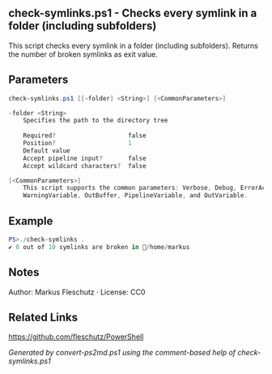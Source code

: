 ## check-symlinks.ps1 - Checks every symlink in a folder (including subfolders)

This script checks every symlink in a folder (including subfolders).
Returns the number of broken symlinks as exit value.

## Parameters
```powershell
check-symlinks.ps1 [[-folder] <String>] [<CommonParameters>]

-folder <String>
    Specifies the path to the directory tree
    
    Required?                    false
    Position?                    1
    Default value                
    Accept pipeline input?       false
    Accept wildcard characters?  false

[<CommonParameters>]
    This script supports the common parameters: Verbose, Debug, ErrorAction, ErrorVariable, WarningAction, 
    WarningVariable, OutBuffer, PipelineVariable, and OutVariable.
```

## Example
```powershell
PS>./check-symlinks .
✔️ 0 out of 10 symlinks are broken in 📂/home/markus
```

## Notes
Author: Markus Fleschutz · License: CC0

## Related Links
https://github.com/fleschutz/PowerShell

*Generated by convert-ps2md.ps1 using the comment-based help of check-symlinks.ps1*
